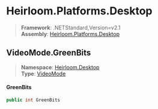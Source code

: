 # Heirloom.Platforms.Desktop

> **Framework**: .NETStandard,Version=v2.1  
> **Assembly**: [Heirloom.Platforms.Desktop][0]  

## VideoMode.GreenBits

> **Namespace**: [Heirloom.Desktop][0]  
> **Type**: [VideoMode][1]  

#### GreenBits

```cs
public int GreenBits
```

[0]: ../Heirloom.Platforms.Desktop.md
[1]: Heirloom.Desktop.VideoMode.md
